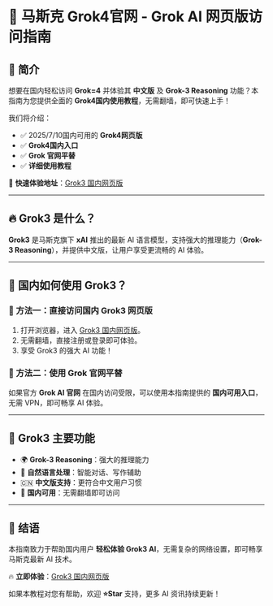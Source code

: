 # 🚀 马斯克 Grok4官网 - Grok AI 网页版访问指南

## 📖 简介
想要在国内轻松访问 **Grok=4** 并体验其 **中文版** 及 **Grok-3 Reasoning** 功能？本指南为您提供全面的 **Grok4国内使用教程**，无需翻墙，即可快速上手！

我们将介绍：
- ✅ 2025/7/10国内可用的 **Grok4网页版**
- ✅ **Grok4国内入口**
- ✅ **Grok 官网平替**
- ✅ **详细使用教程**

📌 **快速体验地址**：[Grok3 国内网页版](http://chatgpt.btueb.cn/
)

---

## 🔥 Grok3 是什么？
**Grok3** 是马斯克旗下 **xAI** 推出的最新 AI 语言模型，支持强大的推理能力（**Grok-3 Reasoning**），并提供中文版，让用户享受更流畅的 AI 体验。

---

## 🚀 国内如何使用 Grok3？
### 📌 方法一：直接访问国内 Grok3 网页版
1. 打开浏览器，进入 [Grok3 国内网页版](http://chatgpt.btueb.cn/
)。
2. 无需翻墙，直接注册或登录即可体验。
3. 享受 Grok3 的强大 AI 功能！

### 📌 方法二：使用 Grok 官网平替
如果官方 **Grok AI 官网** 在国内访问受限，可以使用本指南提供的 **国内可用入口**，无需 VPN，即可畅享 AI 体验。

---

## 🎯 Grok3 主要功能
- 🌍 **Grok-3 Reasoning**：强大的推理能力
- 🧠 **自然语言处理**：智能对话、写作辅助
- 🇨🇳 **中文版支持**：更符合中文用户习惯
- 🚀 **国内可用**：无需翻墙即可访问

---

## 🎯 结语
本指南致力于帮助国内用户 **轻松体验 Grok3 AI**，无需复杂的网络设置，即可畅享马斯克最新 AI 技术。

🔥 **立即体验**：[Grok3 国内网页版](http://chatgpt.btueb.cn/)

如果本教程对您有帮助，欢迎 **⭐Star** 支持，更多 AI 资讯持续更新！
